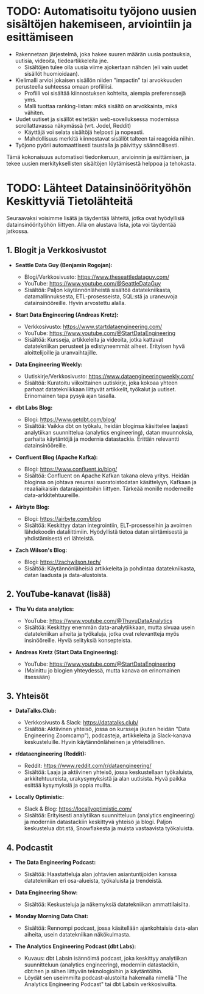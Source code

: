 # TODO: Automatisoitu työjono uusien sisältöjen hakemiseen, arviointiin ja esittämiseen

- Rakennetaan järjestelmä, joka hakee suuren määrän uusia postauksia, uutisia, videoita, tiedeartikkeleita jne.
    - Sisältöjen tulee olla uusia viime ajokertaan nähden (eli vain uudet sisällöt huomioidaan).
- Kielimalli arvioi jokaisen sisällön niiden "impactin" tai arvokkuuden perusteella suhteessa omaan profiiliisi.
    - Profiili voi sisältää kiinnostuksen kohteita, aiempia preferenssejä yms.
    - Malli tuottaa ranking-listan: mikä sisältö on arvokkainta, mikä vähiten.
- Uudet uutiset ja sisällöt esitetään web-sovelluksessa modernissa scrollattavassa näkymässä (vrt. Jodel, Reddit)
    - Käyttäjä voi selata sisältöjä helposti ja nopeasti.
    - Mahdollisuus merkitä kiinnostavat sisällöt talteen tai reagoida niihin.
- Työjono pyörii automaattisesti taustalla ja päivittyy säännöllisesti.

Tämä kokonaisuus automatisoi tiedonkeruun, arvioinnin ja esittämisen, ja tekee uusien merkityksellisten sisältöjen löytämisestä helppoa ja tehokasta.

# TODO: Lähteet Datainsinöörityöhön Keskittyviä Tietolähteitä

Seuraavaksi voisimme lisätä ja täydentää lähteitä, jotka ovat hyödyllisiä datainsinöörityöhön liittyen. Alla on alustava lista, jota voi täydentää jatkossa.

## 1. Blogit ja Verkkosivustot

- **Seattle Data Guy (Benjamin Rogojan):**
  - Blogi/Verkkosivusto: https://www.theseattledataguy.com/
  - YouTube: https://www.youtube.com/@SeattleDataGuy
  - Sisältöä: Paljon käytännönläheistä sisältöä datatekniikasta, datamallinnuksesta, ETL-prosesseista, SQL:stä ja uraneuvoja datainsinööreille. Hyvin arvostettu alalla.

- **Start Data Engineering (Andreas Kretz):**
  - Verkkosivusto: https://www.startdataengineering.com/
  - YouTube: https://www.youtube.com/@StartDataEngineering
  - Sisältöä: Kursseja, artikkeleita ja videoita, jotka kattavat datatekniikan perusteet ja edistyneemmät aiheet. Erityisen hyvä aloittelijoille ja uranvaihtajille.

- **Data Engineering Weekly:**
  - Uutiskirje/Verkkosivusto: https://www.dataengineeringweekly.com/
  - Sisältöä: Kuratoitu viikoittainen uutiskirje, joka kokoaa yhteen parhaat datatekniikkaan liittyvät artikkelit, työkalut ja uutiset. Erinomainen tapa pysyä ajan tasalla.

- **dbt Labs Blog:**
  - Blogi: https://www.getdbt.com/blog/
  - Sisältöä: Vaikka dbt on työkalu, heidän bloginsa käsittelee laajasti analytiikan suunnittelua (analytics engineering), datan muunnoksia, parhaita käytäntöjä ja modernia datastackia. Erittäin relevantti datainsinööreille.

- **Confluent Blog (Apache Kafka):**
  - Blogi: https://www.confluent.io/blog/
  - Sisältöä: Confluent on Apache Kafkan takana oleva yritys. Heidän bloginsa on johtava resurssi suoratoistodatan käsittelyyn, Kafkaan ja reaaliaikaisiin datarajapintoihin liittyen. Tärkeää monille moderneille data-arkkitehtuureille.

- **Airbyte Blog:**
  - Blogi: https://airbyte.com/blog
  - Sisältöä: Keskittyy datan integrointiin, ELT-prosesseihin ja avoimen lähdekoodin dataliittimiin. Hyödyllistä tietoa datan siirtämisestä ja yhdistämisestä eri lähteistä.

- **Zach Wilson's Blog:**
  - Blogi: https://zachwilson.tech/
  - Sisältöä: Käytännönläheisiä artikkeleita ja pohdintaa datatekniikasta, datan laadusta ja data-alustoista.

## 2. YouTube-kanavat (lisää)

- **Thu Vu data analytics:**
  - YouTube: https://www.youtube.com/@ThuvuDataAnalytics
  - Sisältöä: Keskittyy enemmän data-analytiikkaan, mutta sivuaa usein datatekniikan aiheita ja työkaluja, jotka ovat relevantteja myös insinööreille. Hyviä selityksiä konsepteista.

- **Andreas Kretz (Start Data Engineering):**
  - YouTube: https://www.youtube.com/@StartDataEngineering
  - (Mainittu jo blogien yhteydessä, mutta kanava on erinomainen itsessään)

## 3. Yhteisöt

- **DataTalks.Club:**
  - Verkkosivusto & Slack: https://datatalks.club/
  - Sisältöä: Aktiivinen yhteisö, jossa on kursseja (kuten heidän "Data Engineering Zoomcamp"), podcasteja, artikkeleita ja Slack-kanava keskusteluille. Hyvin käytännönläheinen ja yhteisöllinen.

- **r/dataengineering (Reddit):**
  - Reddit: https://www.reddit.com/r/dataengineering/
  - Sisältöä: Laaja ja aktiivinen yhteisö, jossa keskustellaan työkaluista, arkkitehtuureista, urakysymyksistä ja alan uutisista. Hyvä paikka esittää kysymyksiä ja oppia muilta.

- **Locally Optimistic:**
  - Slack & Blog: https://locallyoptimistic.com/
  - Sisältöä: Erityisesti analytiikan suunnitteluun (analytics engineering) ja moderniin datastackiin keskittyvä yhteisö ja blogi. Paljon keskustelua dbt:stä, Snowflakesta ja muista vastaavista työkaluista.

## 4. Podcastit

- **The Data Engineering Podcast:**
  - Sisältöä: Haastatteluja alan johtavien asiantuntijoiden kanssa datatekniikan eri osa-alueista, työkaluista ja trendeistä.

- **Data Engineering Show:**
  - Sisältöä: Keskusteluja ja näkemyksiä datatekniikan ammattilaisilta.

- **Monday Morning Data Chat:**
  - Sisältöä: Rennompi podcast, jossa käsitellään ajankohtaisia data-alan aiheita, usein datatekniikan näkökulmasta.

- **The Analytics Engineering Podcast (dbt Labs):**
  - Kuvaus: dbt Labsin isännöimä podcast, joka keskittyy analytiikan suunnitteluun (analytics engineering), moderniin datastackiin, dbt:hen ja siihen liittyviin teknologioihin ja käytäntöihin.
  - Löydät sen useimmilta podcast-alustoilta hakemalla nimellä "The Analytics Engineering Podcast" tai dbt Labsin verkkosivuilta.

